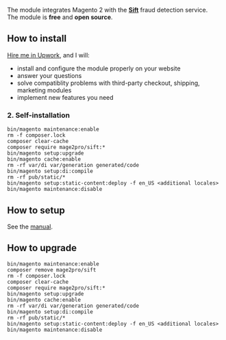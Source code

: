 The module integrates Magento 2 with the **[Sift](https://sift.com)** fraud detection service.  
The module is **free** and **open source**.

## How to install
[Hire me in Upwork](https://www.upwork.com/fl/mage2pro), and I will: 
- install and configure the module properly on your website
- answer your questions
- solve compatiblity problems with third-party checkout, shipping, marketing modules
- implement new features you need 

### 2. Self-installation
```         
bin/magento maintenance:enable
rm -f composer.lock
composer clear-cache
composer require mage2pro/sift:*
bin/magento setup:upgrade
bin/magento cache:enable
rm -rf var/di var/generation generated/code
bin/magento setup:di:compile
rm -rf pub/static/*
bin/magento setup:static-content:deploy -f en_US <additional locales>
bin/magento maintenance:disable
``` 

## How to setup
See the [manual](manual.md#how-to-setup-the-module).

## How to upgrade
```
bin/magento maintenance:enable
composer remove mage2pro/sift
rm -f composer.lock
composer clear-cache
composer require mage2pro/sift:*
bin/magento setup:upgrade
bin/magento cache:enable
rm -rf var/di var/generation generated/code
bin/magento setup:di:compile
rm -rf pub/static/*
bin/magento setup:static-content:deploy -f en_US <additional locales>
bin/magento maintenance:disable
```
